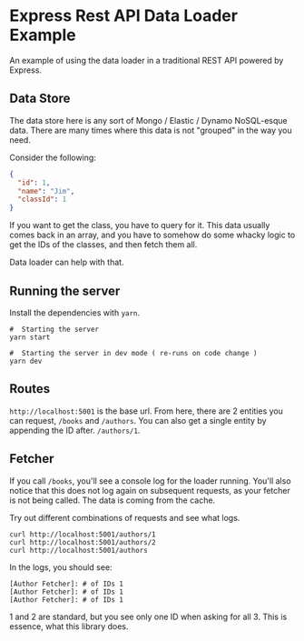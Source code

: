 # Express Rest API Data Loader Example

An example of using the data loader in a traditional REST API powered by Express.

## Data Store

The data store here is any sort of Mongo / Elastic / Dynamo NoSQL-esque data. There are many times where this data is not "grouped" in the way you need.

Consider the following:

```json
{
  "id": 1,
  "name": "Jim",
  "classId": 1
}
```

If you want to get the class, you have to query for it. This data usually comes back in an array, and you have to somehow do some whacky logic to get the IDs of the classes, and then fetch them all.

Data loader can help with that.

## Running the server

Install the dependencies with `yarn`.

```shell
#  Starting the server
yarn start
```

```shell
#  Starting the server in dev mode ( re-runs on code change )
yarn dev
```

## Routes

`http://localhost:5001` is the base url. From here, there are 2 entities you can request, `/books` and `/authors`. You can also get a single entity by appending the ID after. `/authors/1`.

## Fetcher

If you call `/books`, you'll see a console log for the loader running. You'll also notice that this does not log again on subsequent requests, as your fetcher is not being called. The data is coming from the cache.

Try out different combinations of requests and see what logs.

```shell
curl http://localhost:5001/authors/1
curl http://localhost:5001/authors/2
curl http://localhost:5001/authors
```

In the logs, you should see:

```text
[Author Fetcher]: # of IDs 1
[Author Fetcher]: # of IDs 1
[Author Fetcher]: # of IDs 1
```

1 and 2 are standard, but you see only one ID when asking for all 3. This is essence, what this library does.
